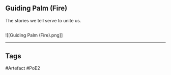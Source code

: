 ## Guiding Palm (Fire)
The stories we tell serve to unite us.
##
![[Guiding Palm (Fire).png]]

---
## Tags
#Artefact
#PoE2